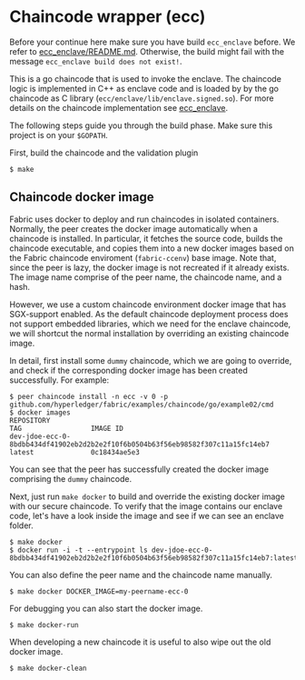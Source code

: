 # Chaincode wrapper (ecc)

Before your continue here make sure you have build ``ecc_enclave`` before.
We refer to [ecc_enclave/README.md](../ecc_enclave). Otherwise, the build
might fail with the message `ecc_enclave build does not exist!`.

This is a go chaincode that is used to invoke the enclave. The chaincode logic
is implemented in C++ as enclave code and is loaded by by the go chaincode as
C library (``ecc/enclave/lib/enclave.signed.so``).  For more details on the
chaincode implementation see [ecc_enclave](../ecc_enclave).


The following steps guide you through the build phase. Make sure this project is on your `$GOPATH`.

First, build the chaincode and the validation plugin

    $ make
    
## Chaincode docker image

Fabric uses docker to deploy and run chaincodes in isolated containers. Normally, the peer creates the docker image
automatically when a chaincode is installed.  In particular, it fetches the source code, builds the chaincode
executable, and copies them into a new docker images based on the Fabric chaincode enviroment (`fabric-ccenv`) base
image.  Note that, since the peer is lazy, the docker image is not recreated if it already exists. The image name
comprise of the peer name, the chaincode name, and a hash.

However, we use a custom chaincode environment docker image that has SGX-support enabled.  As the default chaincode
deployment process does not support embedded libraries, which we need for the enclave chaincode, we will shortcut the
normal installation by overriding an existing chaincode image.

In detail, first install some `dummy` chaincode, which we are going to override, and check if the corresponding docker
image has been created successfully. For example:

    $ peer chaincode install -n ecc -v 0 -p github.com/hyperledger/fabric/examples/chaincode/go/example02/cmd 
    $ docker images
    REPOSITORY
    TAG                 IMAGE ID
    dev-jdoe-ecc-0-8bdbb434df41902eb2d2b2e2f10f6b0504b63f56eb98582f307c11a15fc14eb7
    latest              0c18434ae5e3

You can see that the peer has successfully created the docker image comprising the `dummy` chaincode.

Next, just run ``make docker`` to build and override the existing docker image with our secure chaincode. To verify that
the image contains our enclave code, let's have a look inside the image and see if we can see an enclave folder.

    $ make docker
    $ docker run -i -t --entrypoint ls dev-jdoe-ecc-0-8bdbb434df41902eb2d2b2e2f10f6b0504b63f56eb98582f307c11a15fc14eb7:latest

You can also define the peer name and the chaincode name manually.

    $ make docker DOCKER_IMAGE=my-peername-ecc-0

For debugging you can also start the docker image.

    $ make docker-run

When developing a new chaincode it is useful to also wipe out the old docker image.

    $ make docker-clean 